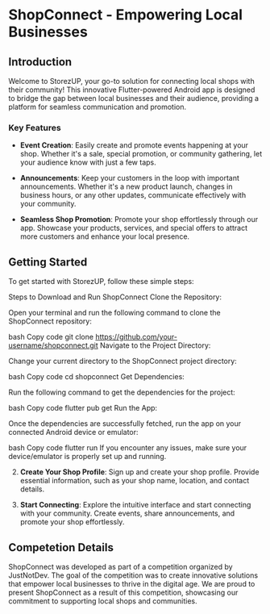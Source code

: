 
# ShopConnect - Empowering Local Businesses

## Introduction

Welcome to StorezUP, your go-to solution for connecting local shops with their community! This innovative Flutter-powered Android app is designed to bridge the gap between local businesses and their audience, providing a platform for seamless communication and promotion.

### Key Features

- **Event Creation**: Easily create and promote events happening at your shop. Whether it's a sale, special promotion, or community gathering, let your audience know with just a few taps.

- **Announcements**: Keep your customers in the loop with important announcements. Whether it's a new product launch, changes in business hours, or any other updates, communicate effectively with your community.

- **Seamless Shop Promotion**: Promote your shop effortlessly through our app. Showcase your products, services, and special offers to attract more customers and enhance your local presence.

## Getting Started

To get started with StorezUP, follow these simple steps:

Steps to Download and Run ShopConnect
Clone the Repository:

Open your terminal and run the following command to clone the ShopConnect repository:

bash
Copy code
git clone https://github.com/your-username/shopconnect.git
Navigate to the Project Directory:

Change your current directory to the ShopConnect project directory:

bash
Copy code
cd shopconnect
Get Dependencies:

Run the following command to get the dependencies for the project:

bash
Copy code
flutter pub get
Run the App:

Once the dependencies are successfully fetched, run the app on your connected Android device or emulator:

bash
Copy code
flutter run
If you encounter any issues, make sure your device/emulator is properly set up and running.

2. **Create Your Shop Profile**: Sign up and create your shop profile. Provide essential information, such as your shop name, location, and contact details.

3. **Start Connecting**: Explore the intuitive interface and start connecting with your community. Create events, share announcements, and promote your shop effortlessly.

## Competetion Details

ShopConnect was developed as part of a competition organized by JustNotDev. The goal of the competition was to create innovative solutions that empower local businesses to thrive in the digital age. We are proud to present ShopConnect as a result of this competition, showcasing our commitment to supporting local shops and communities.




